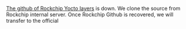 [The github of Rockchip Yocto layers](https://github.com/rockchip/meta-rockchip) is down. We clone the source from Rockchip internal server. Once Rockchip Github is recovered, we will transfer to the official
